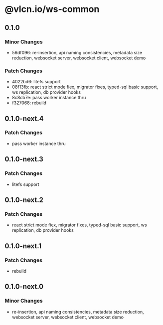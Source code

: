 # @vlcn.io/ws-common

## 0.1.0

### Minor Changes

- 56df096: re-insertion, api naming consistencies, metadata size reduction, websocket server, websocket client, websocket demo

### Patch Changes

- 4022bd6: litefs support
- 08f13fb: react strict mode fiex, migrator fixes, typed-sql basic support, ws replication, db provider hooks
- 8c8cb7e: pass worker instance thru
- f327068: rebuild

## 0.1.0-next.4

### Patch Changes

- pass worker instance thru

## 0.1.0-next.3

### Patch Changes

- litefs support

## 0.1.0-next.2

### Patch Changes

- react strict mode fiex, migrator fixes, typed-sql basic support, ws replication, db provider hooks

## 0.1.0-next.1

### Patch Changes

- rebuild

## 0.1.0-next.0

### Minor Changes

- re-insertion, api naming consistencies, metadata size reduction, websocket server, websocket client, websocket demo
